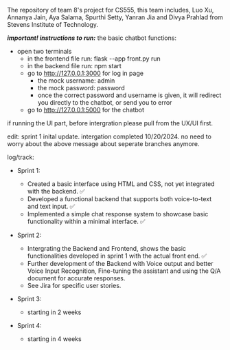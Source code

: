 The repository of team 8's project for CS555, this team includes, Luo Xu, Annanya Jain, Aya Salama, Spurthi Setty, Yanran Jia and Divya Prahlad from Stevens Institute of Technology.

***important! instructions to run:***
the basic chatbot functions:
  - open two terminals
    - in the frontend file run: flask --app front.py run
    - in the backend file run: npm start
    - go to http://127.0.0.1:3000 for log in page
      - the mock username: admin
      - the mock password: password
      - once the correct password and username is given, it will redirect you directly to the chatbot, or send you to error
    - go to http://127.0.0.1:5000 for the chatbot
      
if running the UI part, before intergration please pull from the UX/UI first.

edit: sprint 1 inital update. intergation completed 10/20/2024. no need to worry about the above message about seperate branches anymore.

log/track:

- Sprint 1:
  - Created a basic interface using HTML and CSS, not yet integrated with the backend. ✅
  - Developed a functional backend that supports both voice-to-text and text input. ✅
  - Implemented a simple chat response system to showcase basic functionality within a minimal interface. ✅

- Sprint 2:
  - Intergrating the Backend and Frontend, shows the basic functionalities developed in sprint 1 with the actual front end. ✅
  - Further development of the Backend with Voice output and better Voice Input Recognition, Fine-tuning the assistant and using the Q/A document for accurate responses.
  - See Jira for specific user stories.
    
- Sprint 3:
  - starting in 2 weeks
    
- Sprint 4:
  - starting in 4 weeks
  


